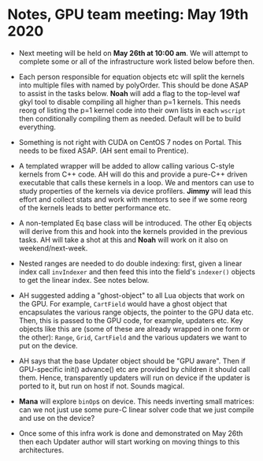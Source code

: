 # Notes, GPU team meeting: May 19th 2020

- Next meeting will be held on __May 26th at 10:00 am__. We will attempt to complete some or all of the infrastructure work listed below before then.

- Each person responsible for equation objects etc will split the kernels into multiple files with named by polyOrder. This should be done ASAP to assist in the tasks below. __Noah__ will add a flag to the top-level waf gkyl tool to disable compiling all higher than p=1 kernels. This needs reorg of listing the p=1 kernel code into their own lists in each `wscript` then conditionally compiling them as needed. Default will be to build everything.

- Something is not right with CUDA on CentOS 7 nodes on Portal. This needs to be fixed ASAP. (AH sent email to Prentice).

- A templated wrapper will be added to allow calling various C-style kernels from C++ code. AH will do this and provide a pure-C++ driven executable that calls these kernels in a loop. We and mentors can use to study properties of the kernels via device profilers. __Jimmy__ will lead this effort and collect stats and work with mentors to see if we some reorg of the kernels leads to better performance etc.

- A non-templated Eq base class will be introduced. The other Eq objects will derive from this and hook into the kernels provided in the previous tasks. AH will take a shot at this and __Noah__ will work on it also on weekend/next-week.

- Nested ranges are needed to do double indexing: first, given a linear index call `invIndexer` and then feed this into the field's `indexer()` objects to get the linear index. See notes below.

- AH suggested adding a "ghost-object" to all Lua objects that work on the GPU. For example, `CartField` would have a ghost object that encapsulates the various range objects, the pointer to the GPU data etc. Then, this is passed to the GPU code, for example, updaters etc. Key objects like this are (some of these are already wrapped in one form or the other): `Range`, `Grid`, `CartField` and the various updaters we want to put on the device.

- AH says that the base Updater object should be "GPU aware". Then if GPU-specific init() advance() etc are provided by children it should call them. Hence, transparently updaters will run on device if the updater is ported to it, but run on host if not. Sounds magical.

- __Mana__ will explore `binOp`s on device. This needs inverting small matrices: can we not just use some pure-C linear solver code that we just compile and use on the device?

- Once some of this infra work is done and demonstrated on May 26th then each Updater author will start working on moving things to this architectures.
